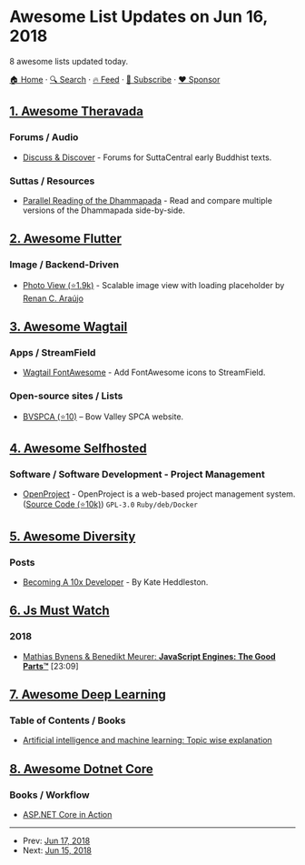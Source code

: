 # Awesome List Updates on Jun 16, 2018

8 awesome lists updated today.

[🏠 Home](/README.md) · [🔍 Search](https://www.trackawesomelist.com/search/) · [🔥 Feed](https://www.trackawesomelist.com/rss.xml) · [📮 Subscribe](https://trackawesomelist.us17.list-manage.com/subscribe?u=d2f0117aa829c83a63ec63c2f&id=36a103854c) · [❤️  Sponsor](https://github.com/sponsors/theowenyoung)



## [1. Awesome Theravada](/content/johnjago/awesome-theravada/README.md)

### Forums / Audio

*   [Discuss & Discover](https://discourse.suttacentral.net/) - Forums for SuttaCentral early Buddhist texts.

### Suttas / Resources

*   [Parallel Reading of the Dhammapada](http://myweb.ncku.edu.tw/~lsn46/tipitaka/sutta/khuddaka/dhammapada/dhp-contrast-reading/dhp-contrast-reading-en/) - Read and compare multiple versions of the Dhammapada side-by-side.

## [2. Awesome Flutter](/content/Solido/awesome-flutter/README.md)

### Image / Backend-Driven

*   [Photo View (⭐1.9k)](https://github.com/renancaraujo/photo_view) <!--stargazers:renancaraujo/photo_view--> - Scalable image view with loading placeholder by [Renan C. Araújo](https://github.com/renancaraujo)

## [3. Awesome Wagtail](/content/springload/awesome-wagtail/README.md)

### Apps / StreamField

*   [Wagtail FontAwesome](https://gitlab.com/alexgleason/wagtailfontawesome) - Add FontAwesome icons to StreamField.

### Open-source sites / Lists

*   [BVSPCA (⭐10)](https://github.com/nfletton/bvspca) – Bow Valley SPCA website.

## [4. Awesome Selfhosted](/content/awesome-selfhosted/awesome-selfhosted/README.md)

### Software / Software Development - Project Management

*   [OpenProject](https://www.openproject.org) - OpenProject is a web-based project management system. ([Source Code (⭐10k)](https://github.com/opf/openproject)) `GPL-3.0` `Ruby/deb/Docker`

## [5. Awesome Diversity](/content/folkswhocode/awesome-diversity/README.md)

### Posts

*   [Becoming A 10x Developer](https://kateheddleston.com/blog/becoming-a-10x-developer) - By Kate Heddleston.

## [6. Js Must Watch](/content/bolshchikov/js-must-watch/README.md)

### 2018

*   [Mathias Bynens & Benedikt Meurer: **JavaScript Engines: The Good Parts™**](https://www.youtube.com/watch?v=5nmpokoRaZI) \[23:09]

## [7. Awesome Deep Learning](/content/ChristosChristofidis/awesome-deep-learning/README.md)

### Table of Contents / Books

*   [Artificial intelligence and machine learning: Topic wise explanation](https://leonardoaraujosantos.gitbooks.io/artificial-inteligence/)

## [8. Awesome Dotnet Core](/content/thangchung/awesome-dotnet-core/README.md)

### Books / Workflow

*   [ASP.NET Core in Action](https://www.manning.com/books/asp-net-core-in-action)

---

- Prev: [Jun 17, 2018](/content/2018/06/17/README.md)
- Next: [Jun 15, 2018](/content/2018/06/15/README.md)